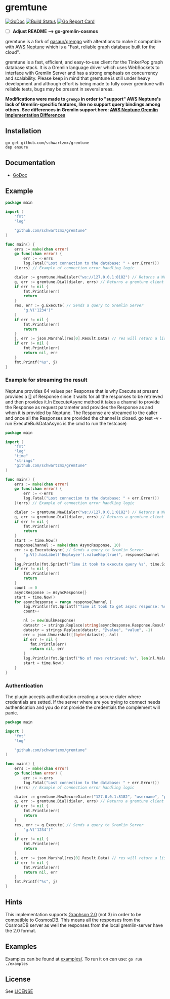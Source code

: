 # gremtune

[![GoDoc](http://img.shields.io/badge/godoc-reference-blue.svg)](http://godoc.org/github.com/schwartzmx/gremtune) [![Build Status](https://travis-ci.org/schwartzmx/gremtune.svg?branch=master)](https://travis-ci.org/schwartzmx/gremtune) [![Go Report Card](https://goreportcard.com/badge/github.com/schwartzmx/gremtune)](https://goreportcard.com/report/github.com/schwartzmx/gremtune)

- [ ] **Adjust README --> go-gremlin-cosmos**

gremtune is a fork of [qasaur/gremgo](https://github.com/qasaur/gremgo) with alterations to make it compatible with [AWS Neptune](https://aws.amazon.com/neptune/) which is a "Fast, reliable graph database built for the cloud".

gremtune is a fast, efficient, and easy-to-use client for the TinkerPop graph database stack. It is a Gremlin language driver which uses WebSockets to interface with Gremlin Server and has a strong emphasis on concurrency and scalability. Please keep in mind that gremtune is still under heavy development and although effort is being made to fully cover gremtune with reliable tests, bugs may be present in several areas.

**Modifications were made to `gremgo` in order to "support" AWS Neptune's lack of Gremlin-specific features, like no support query bindings among others. See differences in Gremlin support here: [AWS Neptune Gremlin Implementation Differences](https://docs.aws.amazon.com/neptune/latest/userguide/access-graph-gremlin-differences.html)**

## Installation

```
go get github.com/schwartzmx/gremtune
dep ensure
```

## Documentation

- [GoDoc](https://godoc.org/github.com/schwartzmx/gremtune)

## Example

```go
package main

import (
    "fmt"
    "log"

    "github.com/schwartzmx/gremtune"
)

func main() {
    errs := make(chan error)
    go func(chan error) {
        err := <-errs
        log.Fatal("Lost connection to the database: " + err.Error())
    }(errs) // Example of connection error handling logic

    dialer := gremtune.NewDialer("ws://127.0.0.1:8182") // Returns a WebSocket dialer to connect to Gremlin Server
    g, err := gremtune.Dial(dialer, errs) // Returns a gremtune client to interact with
    if err != nil {
        fmt.Println(err)
        return
    }
    res, err := g.Execute( // Sends a query to Gremlin Server
        "g.V('1234')"
    )
    if err != nil {
        fmt.Println(err)
        return
    }
    j, err := json.Marshal(res[0].Result.Data) // res will return a list of resultsets,  where the data is a json.RawMessage
    if err != nil {
        fmt.Println(err)
        return nil, err
    }
    fmt.Printf("%s", j)
}
```

### Example for streaming the result

Neptune provides 64 values per Response that is why Execute at present provides a [] of Response since it waits for all the responses to be retrieved and then provides it.In ExecuteAsync method it takes a channel to provide the Response as request parameter and provides the Response as and when it is provided by Neptune. The Response are streamed to the caller and once all the Responses are provided the channel is closed.
go test -v -run ExecuteBulkDataAsync is the cmd to run the testcase)

```go
package main

import (
    "fmt"
    "log"
    "time"
    "strings"
    "github.com/schwartzmx/gremtune"
)

func main() {
    errs := make(chan error)
    go func(chan error) {
        err := <-errs
        log.Fatal("Lost connection to the database: " + err.Error())
    }(errs) // Example of connection error handling logic

    dialer := gremtune.NewDialer("ws://127.0.0.1:8182") // Returns a WebSocket dialer to connect to Gremlin Server
    g, err := gremtune.Dial(dialer, errs) // Returns a gremtune client to interact with
    if err != nil {
        fmt.Println(err)
        return
    }
    start := time.Now()
    responseChannel := make(chan AsyncResponse, 10)
    err := g.ExecuteAsync( // Sends a query to Gremlin Server
        "g.V().hasLabel('Employee').valueMap(true)", responseChannel
    )
    log.Println(fmt.Sprintf("Time it took to execute query %s", time.Since(start)))
    if err != nil {
        fmt.Println(err)
        return
    }
    count := 0
    asyncResponse := AsyncResponse{}
    start = time.Now()
    for asyncResponse = range responseChannel {
        log.Println(fmt.Sprintf("Time it took to get async response: %s response status: %v", time.Since(start), asyncResponse.Response.Status.Code))
        count++

        nl := new(BulkResponse)
        datastr := strings.Replace(string(asyncResponse.Response.Result.Data), "@type", "type", -1)
        datastr = strings.Replace(datastr, "@value", "value", -1)
        err = json.Unmarshal([]byte(datastr), &nl)
        if err != nil {
           fmt.Println(err)
           return nil, err
        }
        log.Println(fmt.Sprintf("No of rows retrieved: %v", len(nl.Value)))
        start = time.Now()
    }
}
```

### Authentication

The plugin accepts authentication creating a secure dialer where credentials are setted.
If the server where are you trying to connect needs authentication and you do not provide the
credentials the complement will panic.

```go
package main

import (
    "fmt"
    "log"

    "github.com/schwartzmx/gremtune"
)

func main() {
    errs := make(chan error)
    go func(chan error) {
        err := <-errs
        log.Fatal("Lost connection to the database: " + err.Error())
    }(errs) // Example of connection error handling logic

    dialer := gremtune.NewSecureDialer("127.0.0.1:8182", "username", "password") // Returns a WebSocket dialer to connect to Gremlin Server
    g, err := gremtune.Dial(dialer, errs) // Returns a gremtune client to interact with
    if err != nil {
        fmt.Println(err)
        return
    }
    res, err := g.Execute( // Sends a query to Gremlin Server
        "g.V('1234')"
    )
    if err != nil {
        fmt.Println(err)
        return
    }
    j, err := json.Marshal(res[0].Result.Data) // res will return a list of resultsets,  where the data is a json.RawMessage
    if err != nil {
        fmt.Println(err)
        return nil, err
    }
    fmt.Printf("%s", j)
}
```

## Hints

This implementation supports [Graphson 2.0](http://tinkerpop.apache.org/docs/3.4.4/dev/io/#graphson-2d0) (not 3) in order to be compatible to CosmosDB. This means all the responses from the CosmosDB server as well the responses from the local gremlin-server have the 2.0 format.

## Examples

Examples can be found at [examples/](examples/).
To run it on can use: `go run ./examples`

## License

See [LICENSE](LICENSE.md)
